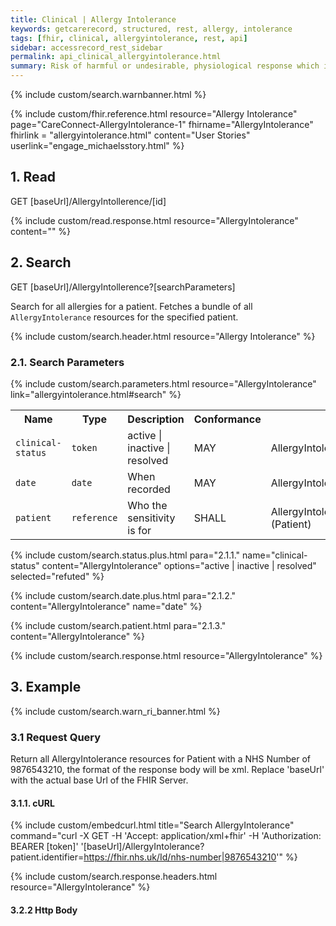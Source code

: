```yaml
---
title: Clinical | Allergy Intolerance
keywords: getcarerecord, structured, rest, allergy, intolerance
tags: [fhir, clinical, allergyintolerance, rest, api]
sidebar: accessrecord_rest_sidebar
permalink: api_clinical_allergyintolerance.html
summary: Risk of harmful or undesirable, physiological response which is unique to an individual and associated with exposure to a substance.
---
```

{% include custom/search.warnbanner.html %}

{% include custom/fhir.reference.html resource="Allergy Intolerance" page="CareConnect-AllergyIntolerance-1" fhirname="AllergyIntolerance" fhirlink = "allergyintolerance.html" content="User Stories" userlink="engage_michaelsstory.html" %}

## 1. Read ##

<div markdown="span" class="alert alert-success" role="alert">
GET [baseUrl]/AllergyIntollerence/[id]</div>

{% include custom/read.response.html resource="AllergyIntolerance" content="" %}

## 2. Search ##

<div markdown="span" class="alert alert-success" role="alert">
GET [baseUrl]/AllergyIntollerence?[searchParameters]</div>

Search for all allergies for a patient. Fetches a bundle of all `AllergyIntolerance` resources for the specified patient.

{% include custom/search.header.html resource="Allergy Intolerance" %}

### 2.1. Search Parameters ###

{% include custom/search.parameters.html resource="AllergyIntolerance"  link="allergyintolerance.html#search" %}

<table style="min-width:100%;width:100%">
<tr id="clinical">
    <th style="width:10%;">Name</th>
    <th style="width:15%;">Type</th>
    <th style="width:30%;">Description</th>
    <th style="width:5%;">Conformance</th>
    <th style="width:40%;">Path</th>
</tr>
<tr>
    <td><code class="highlighter-rouge">clinical-status</code></td>
    <td><code class="highlighter-rouge">token</code></td>
    <td>active | inactive | resolved</td>
    <td>MAY</td>
    <td>AllergyIntolerance.clinicalStatus</td>
</tr>
<tr>
    <td><code class="highlighter-rouge">date</code></td>
    <td><code class="highlighter-rouge">date</code></td>
    <td>When recorded</td>
    <td>MAY</td>
    <td>AllergyIntolerance.recordedDate</td>
</tr>
<tr>
    <td><code class="highlighter-rouge">patient</code></td>
    <td><code class="highlighter-rouge">reference</code></td>
    <td>Who the sensitivity is for</td>
    <td>SHALL</td>
    <td>AllergyIntolerance.patient<br>(Patient)</td>
</tr>
</table>

<!--
Systems SHALL support the following search combinations:

* patient
-->

{% include custom/search.status.plus.html para="2.1.1." name="clinical-status" content="AllergyIntolerance" options="active | inactive | resolved" selected="refuted" %}

{% include custom/search.date.plus.html para="2.1.2." content="AllergyIntolerance" name="date" %}

{% include custom/search.patient.html para="2.1.3." content="AllergyIntolerance" %}

{% include custom/search.response.html resource="AllergyIntolerance" %}

## 3. Example ##

{% include custom/search.warn_ri_banner.html %}

### 3.1 Request Query ###

Return all AllergyIntolerance resources for Patient with a NHS Number of 9876543210, the format of the response body will be xml. Replace 'baseUrl' with the actual base Url of the FHIR Server.

#### 3.1.1. cURL ####

{% include custom/embedcurl.html title="Search AllergyIntolerance" command="curl -X GET -H 'Accept: application/xml+fhir' -H 'Authorization: BEARER [token]'  '[baseUrl]/AllergyIntolerance?patient.identifier=https://fhir.nhs.uk/Id/nhs-number|9876543210'"  %}

{% include custom/search.response.headers.html resource="AllergyIntolerance" %}

#### 3.2.2 Http Body ####

<script src="https://gist.github.com/KevinMayfield/03827faae7031ca963dcc2b15fce450b.js"></script>
